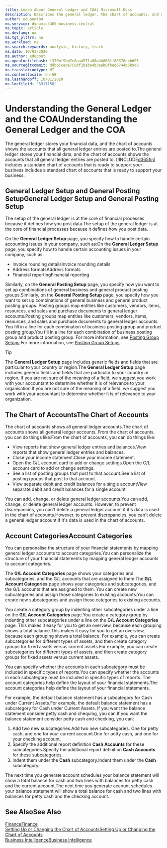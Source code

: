 ```yaml
---
title: Learn About General Ledger and COA| Microsoft Docs
description: Describes the general ledger, the chart of accounts, and account categories.
author: edupont04
ms.service: dynamics365-business-central
ms.topic: article
ms.devlang: na
ms.tgt_pltfrm: na
ms.workload: na
ms.search.keywords: analysis, history, track
ms.date: 10/01/2020
ms.author: edupont
ms.openlocfilehash: f370bf9bb7e6aa4571a88d4b868ff86376ecb605
ms.sourcegitcommit: ddbb5cede750df1baba4b3eab8fbed6744b5b9d6
ms.translationtype: HT
ms.contentlocale: en-GB
ms.lasthandoff: 10/01/2020
ms.locfileid: "3917158"
---
```

# <a name="understanding-the-general-ledger-and-the-coa"></a><span data-ttu-id="be0e6-103">Understanding the General Ledger and the COA</span><span class="sxs-lookup"><span data-stu-id="be0e6-103">Understanding the General Ledger and the COA</span></span>

<span data-ttu-id="be0e6-104">The general ledger stores your financial data, and the chart of accounts shows the accounts that all general ledger entries are posted to.</span><span class="sxs-lookup"><span data-stu-id="be0e6-104">The general ledger stores your financial data, and the chart of accounts shows the accounts that all general ledger entries are posted to.</span></span> [!INCLUDE[d365fin](includes/d365fin_md.md)] <span data-ttu-id="be0e6-105">includes a standard chart of accounts that is ready to support your business.</span><span class="sxs-lookup"><span data-stu-id="be0e6-105">includes a standard chart of accounts that is ready to support your business.</span></span>

## <a name="general-ledger-setup-and-general-posting-setup"></a><span data-ttu-id="be0e6-106">General Ledger Setup and General Posting Setup</span><span class="sxs-lookup"><span data-stu-id="be0e6-106">General Ledger Setup and General Posting Setup</span></span>

<span data-ttu-id="be0e6-107">The setup of the general ledger is at the core of financial processes because it defines how you post data.</span><span class="sxs-lookup"><span data-stu-id="be0e6-107">The setup of the general ledger is at the core of financial processes because it defines how you post data.</span></span>  

<span data-ttu-id="be0e6-108">On the **General Ledger Setup** page, you specify how to handle certain accounting issues in your company, such as:</span><span class="sxs-lookup"><span data-stu-id="be0e6-108">On the **General Ledger Setup** page, you specify how to handle certain accounting issues in your company, such as:</span></span>  

* <span data-ttu-id="be0e6-109">Invoice rounding details</span><span class="sxs-lookup"><span data-stu-id="be0e6-109">Invoice rounding details</span></span>  
* <span data-ttu-id="be0e6-110">Address formats</span><span class="sxs-lookup"><span data-stu-id="be0e6-110">Address formats</span></span>  
* <span data-ttu-id="be0e6-111">Financial reporting</span><span class="sxs-lookup"><span data-stu-id="be0e6-111">Financial reporting</span></span>  

<span data-ttu-id="be0e6-112">Similarly, on the **General Posting Setup** page, you specify how you want to set up combinations of general business and general product posting groups.</span><span class="sxs-lookup"><span data-stu-id="be0e6-112">Similarly, on the **General Posting Setup** page, you specify how you want to set up combinations of general business and general product posting groups.</span></span> <span data-ttu-id="be0e6-113">Posting groups map entities like customers, vendors, items, resources, and sales and purchase documents to general ledger accounts.</span><span class="sxs-lookup"><span data-stu-id="be0e6-113">Posting groups map entities like customers, vendors, items, resources, and sales and purchase documents to general ledger accounts.</span></span> <span data-ttu-id="be0e6-114">You fill in a line for each combination of business posting group and product posting group.</span><span class="sxs-lookup"><span data-stu-id="be0e6-114">You fill in a line for each combination of business posting group and product posting group.</span></span> <span data-ttu-id="be0e6-115">For more information, see [Posting Group Setups](finance-posting-groups.md).</span><span class="sxs-lookup"><span data-stu-id="be0e6-115">For more information, see [Posting Group Setups](finance-posting-groups.md).</span></span>  

> [!TIP]
> <span data-ttu-id="be0e6-116">The **General Ledger Setup** page includes generic fields and fields that are particular to your country or region.</span><span class="sxs-lookup"><span data-stu-id="be0e6-116">The **General Ledger Setup** page includes generic fields and fields that are particular to your country or region.</span></span> <span data-ttu-id="be0e6-117">If you are not sure of the meaning of a field, we suggest you work with your accountant to determine whether it is of relevance to your organisation.</span><span class="sxs-lookup"><span data-stu-id="be0e6-117">If you are not sure of the meaning of a field, we suggest you work with your accountant to determine whether it is of relevance to your organization.</span></span>  

## <a name="the-chart-of-accounts"></a><span data-ttu-id="be0e6-118">The Chart of Accounts</span><span class="sxs-lookup"><span data-stu-id="be0e6-118">The Chart of Accounts</span></span>

<span data-ttu-id="be0e6-119">The chart of accounts shows all general ledger accounts.</span><span class="sxs-lookup"><span data-stu-id="be0e6-119">The chart of accounts shows all general ledger accounts.</span></span> <span data-ttu-id="be0e6-120">From the chart of accounts, you can do things like:</span><span class="sxs-lookup"><span data-stu-id="be0e6-120">From the chart of accounts, you can do things like:</span></span>  

* <span data-ttu-id="be0e6-121">View reports that show general ledger entries and balances.</span><span class="sxs-lookup"><span data-stu-id="be0e6-121">View reports that show general ledger entries and balances.</span></span>  
* <span data-ttu-id="be0e6-122">Close your income statement.</span><span class="sxs-lookup"><span data-stu-id="be0e6-122">Close your income statement.</span></span>  
* <span data-ttu-id="be0e6-123">Open the G/L account card to add or change settings.</span><span class="sxs-lookup"><span data-stu-id="be0e6-123">Open the G/L account card to add or change settings.</span></span>  
* <span data-ttu-id="be0e6-124">See a list of posting groups that post to that account.</span><span class="sxs-lookup"><span data-stu-id="be0e6-124">See a list of posting groups that post to that account.</span></span>
* <span data-ttu-id="be0e6-125">View separate debit and credit balances for a single account</span><span class="sxs-lookup"><span data-stu-id="be0e6-125">View separate debit and credit balances for a single account</span></span>  

<span data-ttu-id="be0e6-126">You can add, change, or delete general ledger accounts.</span><span class="sxs-lookup"><span data-stu-id="be0e6-126">You can add, change, or delete general ledger accounts.</span></span> <span data-ttu-id="be0e6-127">However, to prevent discrepancies, you can't delete a general ledger account if it's data is used in the chart of accounts.</span><span class="sxs-lookup"><span data-stu-id="be0e6-127">However, to prevent discrepancies, you can't delete a general ledger account if it's data is used in the chart of accounts.</span></span>  

## <a name="account-categories"></a><span data-ttu-id="be0e6-128">Account Categories</span><span class="sxs-lookup"><span data-stu-id="be0e6-128">Account Categories</span></span>

<span data-ttu-id="be0e6-129">You can personalise the structure of your financial statements by mapping general ledger accounts to account categories.</span><span class="sxs-lookup"><span data-stu-id="be0e6-129">You can personalize the structure of your financial statements by mapping general ledger accounts to account categories.</span></span>  

<span data-ttu-id="be0e6-130">The **G/L Account Categories** page shows your categories and subcategories, and the G/L accounts that are assigned to them.</span><span class="sxs-lookup"><span data-stu-id="be0e6-130">The **G/L Account Categories** page shows your categories and subcategories, and the G/L accounts that are assigned to them.</span></span> <span data-ttu-id="be0e6-131">You can create new subcategories and assign those categories to existing accounts.</span><span class="sxs-lookup"><span data-stu-id="be0e6-131">You can create new subcategories and assign those categories to existing accounts.</span></span>  

<span data-ttu-id="be0e6-132">You create a category group by indenting other subcategories under a line on the **G/L Account Categories** page.</span><span class="sxs-lookup"><span data-stu-id="be0e6-132">You create a category group by indenting other subcategories under a line on the **G/L Account Categories** page.</span></span> <span data-ttu-id="be0e6-133">This makes it easy for you to get an overview, because each grouping shows a total balance.</span><span class="sxs-lookup"><span data-stu-id="be0e6-133">This makes it easy for you to get an overview, because each grouping shows a total balance.</span></span> <span data-ttu-id="be0e6-134">For example, you can create subcategories for different types of assets, and then create category groups for fixed assets versus current assets.</span><span class="sxs-lookup"><span data-stu-id="be0e6-134">For example, you can create subcategories for different types of assets, and then create category groups for fixed assets versus current assets.</span></span>  

<span data-ttu-id="be0e6-135">You can specify whether the accounts in each subcategory must be included in specific types of reports.</span><span class="sxs-lookup"><span data-stu-id="be0e6-135">You can specify whether the accounts in each subcategory must be included in specific types of reports.</span></span> <span data-ttu-id="be0e6-136">The account categories help define the layout of your financial statements.</span><span class="sxs-lookup"><span data-stu-id="be0e6-136">The account categories help define the layout of your financial statements.</span></span>  

<span data-ttu-id="be0e6-137">For example, the default balance statement has a subcategory for Cash under Current Assets.</span><span class="sxs-lookup"><span data-stu-id="be0e6-137">For example, the default balance statement has a subcategory for Cash under Current Assets.</span></span> <span data-ttu-id="be0e6-138">If you want the balance statement consider petty cash and chequing, you can:</span><span class="sxs-lookup"><span data-stu-id="be0e6-138">If you want the balance statement consider petty cash and checking, you can:</span></span>  

1. <span data-ttu-id="be0e6-139">Add two new subcategories.</span><span class="sxs-lookup"><span data-stu-id="be0e6-139">Add two new subcategories.</span></span> <span data-ttu-id="be0e6-140">One for petty cash, and one for your current account.</span><span class="sxs-lookup"><span data-stu-id="be0e6-140">One for petty cash, and one for your checking account.</span></span>  
2. <span data-ttu-id="be0e6-141">Specify the additional report definition **Cash Accounts** for these subcategories.</span><span class="sxs-lookup"><span data-stu-id="be0e6-141">Specify the additional report definition **Cash Accounts** for these subcategories.</span></span>  
3. <span data-ttu-id="be0e6-142">Indent them under the **Cash** subcategory.</span><span class="sxs-lookup"><span data-stu-id="be0e6-142">Indent them under the **Cash** subcategory.</span></span>  

<span data-ttu-id="be0e6-143">The next time you generate account schedules your balance statement will show a total balance for cash and two lines with balances for petty cash and the current account.</span><span class="sxs-lookup"><span data-stu-id="be0e6-143">The next time you generate account schedules your balance statement will show a total balance for cash and two lines with balances for petty cash and the checking account.</span></span>  

## <a name="see-also"></a><span data-ttu-id="be0e6-144">See Also</span><span class="sxs-lookup"><span data-stu-id="be0e6-144">See Also</span></span>

[<span data-ttu-id="be0e6-145">Finance</span><span class="sxs-lookup"><span data-stu-id="be0e6-145">Finance</span></span>](finance.md)  
[<span data-ttu-id="be0e6-146">Setting Up or Changing the Chart of Accounts</span><span class="sxs-lookup"><span data-stu-id="be0e6-146">Setting Up or Changing the Chart of Accounts</span></span>](finance-setup-chart-accounts.md)  
[<span data-ttu-id="be0e6-147">Business Intelligence</span><span class="sxs-lookup"><span data-stu-id="be0e6-147">Business Intelligence</span></span>](bi.md)  
